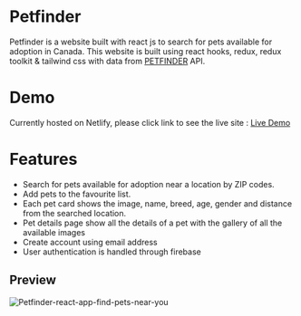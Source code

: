
# Petfinder

Petfinder is a website built with react js to search for pets available for adoption in Canada. This website is built using react hooks, redux, redux toolkit & tailwind css with data from [PETFINDER](https://www.petfinder.com/) API. 

# Demo

Currently hosted on Netlify, please click link to see the live site : [Live Demo](https://findpetsnearyou.netlify.app/)

# Features
* Search for pets available for adoption near a location by ZIP codes.
* Add pets to the favourite list.
* Each pet card shows the image, name, breed, age, gender and distance from the searched location.
* Pet details page show all the details of a pet with the gallery of all the available images
* Create account using email address
* User authentication is handled through firebase

## Preview
![Petfinder-react-app-find-pets-near-you](https://user-images.githubusercontent.com/17625782/154829948-df96f1bb-7080-498e-b2f4-e92b7dc016a8.png)
